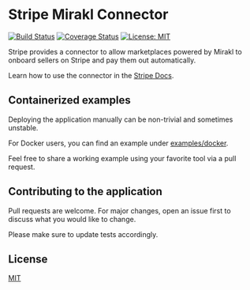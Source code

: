 Stripe Mirakl Connector
=======================

[![Build Status](https://travis-ci.org/stripe/stripe-mirakl-connector.svg?branch=master)](https://travis-ci.org/stripe/stripe-mirakl-connector)
[![Coverage Status](https://coveralls.io/repos/github/stripe/stripe-mirakl-connector/badge.svg?branch=master)](https://coveralls.io/github/stripe/stripe-mirakl-connector?branch=master)
[![License: MIT](https://img.shields.io/badge/License-MIT-yellow.svg)](https://opensource.org/licenses/MIT)

Stripe provides a connector to allow marketplaces powered by Mirakl to onboard sellers on Stripe and pay them out automatically.

Learn how to use the connector in the [Stripe Docs](https://stripe.com/docs/plugins/mirakl).

## Containerized examples

Deploying the application manually can be non-trivial and sometimes unstable.

For Docker users, you can find an example under [examples/docker](examples/docker).

Feel free to share a working example using your favorite tool via a pull request.

## Contributing to the application

Pull requests are welcome. For major changes, open an issue first to discuss what you would like to change.

Please make sure to update tests accordingly.

## License

[MIT](LICENSE.md)
